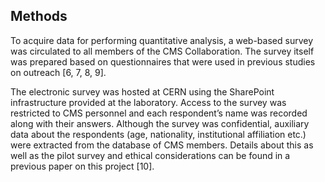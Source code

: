 ## Methods

To acquire data for performing quantitative analysis, a web-based survey was circulated to all members of the CMS Collaboration.
The survey itself was prepared based on questionnaires that were used in previous studies on outreach [6, 7, 8, 9].

The electronic survey was hosted at CERN using the SharePoint infrastructure provided at the laboratory.
Access to the survey was restricted to CMS personnel and each respondent’s name was recorded along with their answers.
Although the survey was confidential, auxiliary data about the respondents (age, nationality, institutional affiliation etc.) were extracted from the database of CMS members.
Details about this as well as the pilot survey and ethical considerations can be found in a previous paper on this project [10].
